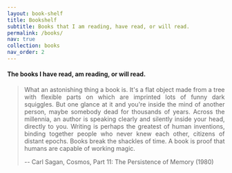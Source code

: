 ```yaml
---
layout: book-shelf
title: Bookshelf
subtitle: Books that I am reading, have read, or will read.
permalink: /books/
nav: true
collection: books
nav_order: 2
---
```


#### The books I have read, am reading, or will read.

> <p style="text-align: justify;">What an astonishing thing a book is. It's a flat object made from a tree with flexible parts on which are imprinted lots of funny dark squiggles. But one glance at it and you're inside the mind of another person, maybe somebody dead for thousands of years. Across the millennia, an author is speaking clearly and silently inside your head, directly to you. Writing is perhaps the greatest of human inventions, binding together people who never knew each other, citizens of distant epochs. Books break the shackles of time. A book is proof that humans are capable of working magic. </p>
>
> -- Carl Sagan, Cosmos, Part 11: The Persistence of Memory (1980)
